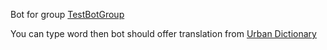 Bot for group [TestBotGroup](https://ok.ru/group/60594394497134)

You can type word then bot should offer translation from [Urban Dictionary](https://www.urbandictionary.com/)